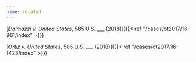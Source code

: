 ```yaml
---
name: related
---
```

[*Dalmazzi v. United States*, 585 U.S. ___ (2018)]({{< ref "/cases/ot2017/16-961/index" >}})

[*Ortiz v. United States*, 585 U.S. ___ (2018)]({{< ref "/cases/ot2017/16-1423/index" >}})